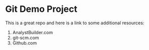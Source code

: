 # Git Demo Project
This is a great repo and here is a link to some additional resources:
1. AnalystBuilder.com
2. git-scm.com
3. Github.com
